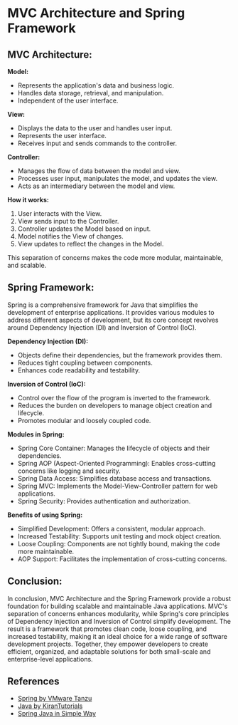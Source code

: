 # MVC Architecture and Spring Framework

## MVC Architecture:

**Model:**
- Represents the application's data and business logic.
- Handles data storage, retrieval, and manipulation.
- Independent of the user interface.

**View:**
- Displays the data to the user and handles user input.
- Represents the user interface.
- Receives input and sends commands to the controller.

**Controller:**
- Manages the flow of data between the model and view.
- Processes user input, manipulates the model, and updates the view.
- Acts as an intermediary between the model and view.

**How it works:**
1. User interacts with the View.
2. View sends input to the Controller.
3. Controller updates the Model based on input.
4. Model notifies the View of changes.
5. View updates to reflect the changes in the Model.

This separation of concerns makes the code more modular, maintainable, and scalable.

## Spring Framework:

Spring is a comprehensive framework for Java that simplifies the development of enterprise applications. It provides various modules to address different aspects of development, but its core concept revolves around Dependency Injection (DI) and Inversion of Control (IoC).

**Dependency Injection (DI):**
- Objects define their dependencies, but the framework provides them.
- Reduces tight coupling between components.
- Enhances code readability and testability.

**Inversion of Control (IoC):**
- Control over the flow of the program is inverted to the framework.
- Reduces the burden on developers to manage object creation and lifecycle.
- Promotes modular and loosely coupled code.

**Modules in Spring:**
- Spring Core Container: Manages the lifecycle of objects and their dependencies.
- Spring AOP (Aspect-Oriented Programming): Enables cross-cutting concerns like logging and security.
- Spring Data Access: Simplifies database access and transactions.
- Spring MVC: Implements the Model-View-Controller pattern for web applications.
- Spring Security: Provides authentication and authorization.

**Benefits of using Spring:**
- Simplified Development: Offers a consistent, modular approach.
- Increased Testability: Supports unit testing and mock object creation.
- Loose Coupling: Components are not tightly bound, making the code more maintainable.
- AOP Support: Facilitates the implementation of cross-cutting concerns.

## Conclusion:

In conclusion, MVC Architecture and the Spring Framework provide a robust foundation for building scalable and maintainable Java applications. MVC's separation of concerns enhances modularity, while Spring's core principles of Dependency Injection and Inversion of Control simplify development. The result is a framework that promotes clean code, loose coupling, and increased testability, making it an ideal choice for a wide range of software development projects. Together, they empower developers to create efficient, organized, and adaptable solutions for both small-scale and enterprise-level applications.

## References
- [Spring by VMware Tanzu](https://spring.io/projects/spring-framework)
- [Java by KiranTutorials](https://www.jbktutorials.com/spring-mvc/introduction-to-spring-mvc.php#gsc.tab=0)
- [ Spring Java in Simple Way](http://javainsimpleway.com/spring-mvc-architecture/)

